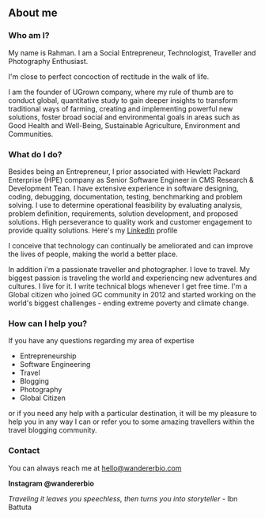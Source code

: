 ## About me

### Who am I?

My name is Rahman. I am a Social Entrepreneur, Technologist, Traveller and Photography Enthusiast. 

I'm close to perfect concoction of rectitude in the walk of life.

I am the founder of UGrown company, where my rule of thumb are to conduct global, quantitative study to gain deeper insights to transform traditional ways of farming, creating and implementing powerful new solutions, foster broad social and environmental goals in areas such as Good Health and Well-Being, Sustainable Agriculture, Environment and Communities. 

### What do I do?

Besides being an Entrepreneur, I prior associated with Hewlett Packard Enterprise (HPE) company as Senior Software Engineer in CMS Research & Development Tean. I have extensive experience in software designing, coding, debugging, documentation, testing, benchmarking and problem solving. I use to determine operational feasibility by evaluating analysis, problem definition, requirements, solution development, and proposed solutions. High perseverance to quality work and customer engagement to provide quality solutions. Here's my [LinkedIn](https://www.linkedin.com/in/marahmann/) profile

I conceive that technology can continually be ameliorated and can improve the lives of people, making the world a better place.

In addition i'm a passionate traveller and photographer. I love to travel. My biggest passion is traveling the world and experiencing new adventures and cultures. I live for it. I write technical blogs whenever I get free time. I'm a Global citizen who joined GC community in 2012 and started working on the world's biggest challenges - ending extreme poverty and climate change.

### How can I help you?

If you have any questions regarding my area of expertise

- Entrepreneurship
- Software Engineering
- Travel
- Blogging
- Photography
- Global Citizen

or if you need any help with a particular destination, it will be my pleasure to help you in any way I can or refer you to some amazing travellers within the travel blogging community.

### Contact

You can always reach me at hello@wandererbio.com

**Instagram @wandererbio**

_Traveling it leaves you speechless, then turns you into storyteller_ - Ibn Battuta

